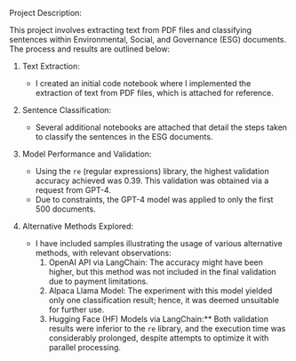 
Project Description:

This project involves extracting text from PDF files and classifying sentences within Environmental, Social, and Governance (ESG) documents. The process and results are outlined below:

1. Text Extraction:
   - I created an initial code notebook where I implemented the extraction of text from PDF files, which is attached for reference.

2. Sentence Classification:
   - Several additional notebooks are attached that detail the steps taken to classify the sentences in the ESG documents.

3. Model Performance and Validation:
   - Using the `re` (regular expressions) library, the highest validation accuracy achieved was 0.39. This validation was obtained via a request from GPT-4.
   - Due to constraints, the GPT-4 model was applied to only the first 500 documents.

4. Alternative Methods Explored:
   - I have included samples illustrating the usage of various alternative methods, with relevant observations:
     1. OpenAI API via LangChain: The accuracy might have been higher, but this method was not included in the final validation due to payment limitations.
     2. Alpaca Llama Model: The experiment with this model yielded only one classification result; hence, it was deemed unsuitable for further use.
     3. Hugging Face (HF) Models via LangChain:** Both validation results were inferior to the `re` library, and the execution time was considerably prolonged, despite attempts to optimize it with parallel processing.
